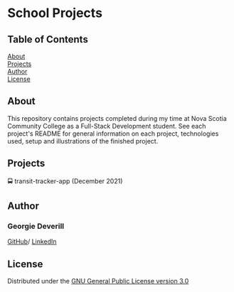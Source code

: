 # School Projects

## Table of Contents
[About](#about)\
[Projects](#projects)\
[Author](#author)\
[License](#license)

## About
This repository contains projects completed during my time at Nova Scotia Community College as a Full-Stack Development student. See each project's README for general information on each project, technologies used, setup and illustrations of the finished project.

## Projects
🚍 transit-tracker-app (December 2021)

## Author
### Georgie Deverill
[GitHub](https://github.com/gdevv)/
[LinkedIn](https://www.linkedin.com/in/georgie-deverill-044833121/)

## License
Distributed under the [GNU General Public License version 3.0](https://www.gnu.org/licenses/gpl-3.0.en.html)
